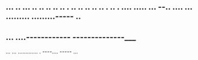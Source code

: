 ... .. ... .. .. .. .. .. . .. .. .. .. .. . .. . .... 
..... ...
--.. ....
... 
.........
.........-----
.. 
---
... ....------------
--------------___
-----
... ... ............. . ----.... -----
... 

